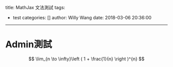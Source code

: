title: MathJax 文法測試
tags:
  - test
categories: []
author: Willy Wang
date: 2018-03-06 20:36:00
---
# Admin測試

$$
\lim_{n \to \infty}\left ( 1 + \frac{1}{n} \right )^{n}
$$
